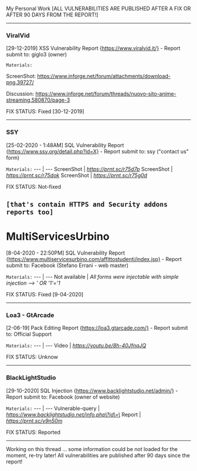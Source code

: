 My Personal Work [ALL VULNERABILITIES ARE PUBLISHED AFTER A FIX OR AFTER 90 DAYS FROM THE REPORT!]

-----------
### ViralVid
[29-12-2019] XSS Vulnerability Report {https://www.viralvid.it/} - Report submit to: giglo3 (owner)


`Materials:`


   ScreenShot: https://www.inforge.net/forum/attachments/download-png.39727/
   
   Discussion: https://www.inforge.net/forum/threads/nuovo-sito-anime-streaming.580870/page-3


FIX STATUS: Fixed [30-12-2019]

-----------
### SSY

[25-02-2020 - 1:48AM] SQL Vulnerability Report {https://www.ssy.org/detail.php?id=X} - Report submit to: ssy ("contact us" form) 


`Materials:`
--- | --- 
   ScreenShot | *https://prnt.sc/r75d7p*
   ScreenShot | *https://prnt.sc/r75dok*
   ScreenShot | *https://prnt.sc/r75g0d*


FIX STATUS: Not-fixed


`[that's contain HTTPS and Security addons reports too]`
-----------
# MultiServicesUrbino

[8-04-2020 - 22:50PM] SQL Vulnerability Report {https://www.multiservicesurbino.com/affittostudenti/index.jsp} - Report submit to: Facebook (Stefano Errani - web master)

`Materials:`
--- | --- 
Not available | *All forms were injectable with simple injection --> ' OR '1'='1*
   
   
FIX STATUS: Fixed [9-04-2020]

-----------
### Loa3 - GtArcade

[2-06-19] Pack Editing Report {https://loa3.gtarcade.com/} - Report submit to: Official Support

`Materials:`
--- | --- 
Video | *https://youtu.be/8h-40JfnqJQ*


FIX STATUS: Unknow

-----------
### BlackLightStudio

[29-10-2020] SQL Injection {https://www.backlightstudio.net/admin/} - Report submit to: Facebook (owner of website)

`Materials:`
--- | --- 
Vulnerable-query | *https://www.backlightstudio.net/info.php\?id\=\*
Report | *https://prnt.sc/v9n50m*


FIX STATUS: Reported

-----------

Working on this thread ... some information could be not loaded for the moment, re-try later! All vulnerabilities are published after 90 days since the report!
